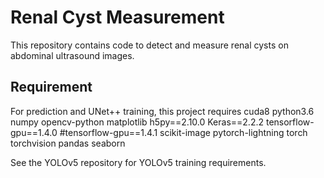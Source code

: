 # Renal Cyst Measurement

This repository contains code to detect and measure renal cysts on abdominal ultrasound images.

## Requirement
For prediction and UNet++ training, this project requires 
cuda8
python3.6
numpy
opencv-python
matplotlib
h5py==2.10.0
Keras==2.2.2
tensorflow-gpu==1.4.0
#tensorflow-gpu==1.4.1
scikit-image
pytorch-lightning
torch
torchvision
pandas
seaborn

See the YOLOv5 repository for YOLOv5 training requirements.
